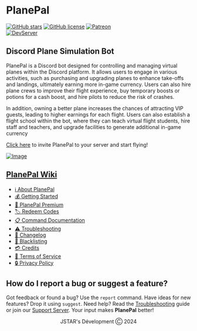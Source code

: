 # PlanePal
[![GitHub stars](https://img.shields.io/github/stars/devjstar/planepal.svg?style=social&label=Stars&style=flat)](https://github.com/devjstar/planepal/stargazers)
[![GitHub license](https://img.shields.io/github/license/devjstar/planepal.svg)](https://github.com/devjstar/planepal/blob/master/LICENSE)
[![Patreon](https://img.shields.io/badge/Donate-Patreon-orange.svg)](https://www.patreon.com/jstarsdev) 
<br>
[![DevServer](https://discord.com/api/guilds/1153672454426861598/widget.png?style=shield)](https://discord.gg/GbvXQXHY6Q)
<!-- [![GuildCount](https://img.shields.io/badge/dynamic/json.svg?label=servers&url=https%3A%2F%2Fdiscord.bots.gg%2Fapi%2Fv1%2Fbots%2F240254129333731328&query=%24.guildCount&colorB=71A2B1)](https://discord.bots.gg/bots/240254129333731328) -->

## Discord Plane Simulation Bot
PlanePal is a Discord bot designed for controlling and managing virtual planes within the Discord platform. It allows users to engage in various activities, such as purchasing and upgrading planes to enhance take-offs and landings, ultimately earning more in-game currency. Users can also hire plane crews to improve their flight experience, buy temporary boosts or potions for a cash boost, and hire pilots to reduce the risk of crashes.

In addition, owning a better plane increases the chances of attracting VIP guests, leading to higher earnings for each flight. Users can also establish a flight school within the bot, where they can teach virtual flight students, hire staff and teachers, and upgrade facilities to generate additional in-game currency

[Click here](https://discord.com/api/oauth2/authorize?client_id=1075453827676897362&permissions=689946610753&scope=bot%20applications.commands) to invite PlanePal to your server and start flying!

[![Image](https://i.imgur.com/3mS5uAD.png)](https://github.com/DevJSTAR/PlanePal)

## [PlanePal Wiki](https://github.com/DevJSTAR/PlanePal/wiki)
- [ℹ About PlanePal](https://github.com/devjstar/planepal/wiki/about-planepal)
- [💰 Getting Started](https://github.com/devjstar/planepal/wiki/getting-started)
- [🌟 PlanePal Premium](https://github.com/devjstar/planepal/wiki/planepal-premium)
- [🏷 Redeem Codes](https://github.com/devjstar/planepal/wiki/redeem-codes)<br>
- [📋 Command Documentation](https://github.com/devjstar/planepal/wiki/command-documentation)
- [⚠ Troubleshooting](https://github.com/devjstar/planepal/wiki/troubleshooting)
- [📢 Changelog](https://github.com/devjstar/planepal/wiki/changelog)
- [🚩 Blacklisting](https://github.com/devjstar/planepal/wiki/blacklisting)
- [💳 Credits](https://github.com/devjstar/planepal/wiki/credits)
- [📄 Terms of Service](https://github.com/devjstar/planepal/wiki/terms)
- [🔒 Privacy Policy](https://github.com/devjstar/planepal/wiki/privacy)

## How do I report a bug or suggest a feature?
Got feedback or found a bug? Use the `report` command. Have ideas for new features? Drop it using `suggest`. Need help? Read the [Troubleshooting](https://github.com/DevJSTAR/PlanePal/wiki/troubleshooting) guide or join our [Support Server](https://discord.gg/GbvXQXHY6Q). Your input makes **PlanePal** better!

<p align="center">JSTAR's Dévelopment Ⓒ︎ 2024</p>
